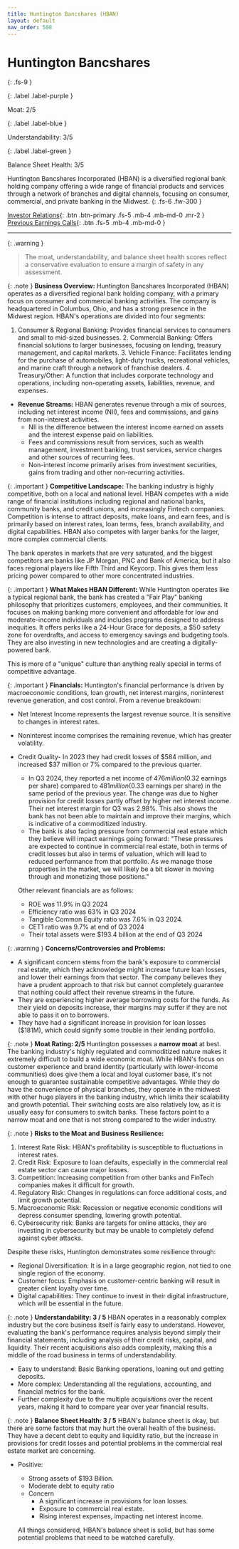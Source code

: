 ```yaml
---
title: Huntington Bancshares (HBAN)
layout: default
nav_order: 508
---
```


# Huntington Bancshares
{: .fs-9 }

{: .label .label-purple }

Moat: 2/5

{: .label .label-blue }

Understandability: 3/5

{: .label .label-green }

Balance Sheet Health: 3/5

Huntington Bancshares Incorporated (HBAN) is a diversified regional bank holding company offering a wide range of financial products and services through a network of branches and digital channels, focusing on consumer, commercial, and private banking in the Midwest.
{: .fs-6 .fw-300 }

[Investor Relations](https://www.google.com/search?q=HBAN+investor+relations){: .btn .btn-primary .fs-5 .mb-4 .mb-md-0 .mr-2 }
[Previous Earnings Calls](https://discountingcashflows.com/company/HBAN/transcripts/){: .btn .fs-5 .mb-4 .mb-md-0 }

---

{: .warning }
>The moat, understandability, and balance sheet health scores reflect a conservative evaluation to ensure a margin of safety in any assessment.



{: .note }
**Business Overview:**
Huntington Bancshares Incorporated (HBAN) operates as a diversified regional bank holding company, with a primary focus on consumer and commercial banking activities. The company is headquartered in Columbus, Ohio, and has a strong presence in the Midwest region. HBAN's operations are divided into four segments:
   1. Consumer & Regional Banking: Provides financial services to consumers and small to mid-sized businesses.
    2. Commercial Banking: Offers financial solutions to larger businesses, focusing on lending, treasury management, and capital markets.
    3. Vehicle Finance: Facilitates lending for the purchase of automobiles, light-duty trucks, recreational vehicles, and marine craft through a network of franchise dealers.
    4. Treasury/Other: A function that includes corporate technology and operations, including non-operating assets, liabilities, revenue, and expenses.
    
  * **Revenue Streams:**
    HBAN generates revenue through a mix of sources, including net interest income (NII), fees and commissions, and gains from non-interest activities. 
      *  NII is the difference between the interest income earned on assets and the interest expense paid on liabilities.
      *  Fees and commissions result from services, such as wealth management, investment banking, trust services, service charges and other sources of recurring fees.
      *  Non-interest income primarily arises from investment securities, gains from trading and other non-recurring activities.

{: .important }
**Competitive Landscape:**
  The banking industry is highly competitive, both on a local and national level. HBAN competes with a wide range of financial institutions including regional and national banks, community banks, and credit unions, and increasingly Fintech companies. Competition is intense to attract deposits, make loans, and earn fees, and is primarily based on interest rates, loan terms, fees, branch availability, and digital capabilities. HBAN also competes with larger banks for the larger, more complex commercial clients.

  The bank operates in markets that are very saturated, and the biggest competitors are banks like JP Morgan, PNC and Bank of America, but it also faces regional players like Fifth Third and Keycorp. This gives them less pricing power compared to other more concentrated industries.

{: .important }
**What Makes HBAN Different:**
  While Huntington operates like a typical regional bank, the bank has created a "Fair Play" banking philosophy that prioritizes customers, employees, and their communities. It focuses on making banking more convenient and affordable for low and moderate-income individuals and includes programs designed to address inequities. It offers perks like a 24-Hour Grace for deposits, a $50 safety zone for overdrafts, and access to emergency savings and budgeting tools. They are also investing in new technologies and are creating a digitally-powered bank.
 
   This is more of a "unique" culture than anything really special in terms of competitive advantage.

{: .important }
**Financials:**
  Huntington's financial performance is driven by macroeconomic conditions, loan growth, net interest margins, noninterest revenue generation, and cost control. From a revenue breakdown:
  * Net Interest Income represents the largest revenue source. It is sensitive to changes in interest rates.
 * Noninterest income comprises the remaining revenue, which has greater volatility.
* Credit Quality- In 2023 they had credit losses of $584 million, and increased $37 million or 7% compared to the previous quarter.

  *  In Q3 2024, they reported a net income of $476 million ($0.32 earnings per share) compared to $481 million ($0.33 earnings per share) in the same period of the previous year. The change was due to higher provision for credit losses partly offset by higher net interest income. Their net interest margin for Q3 was 2.98%. This also shows the bank has not been able to maintain and improve their margins, which is indicative of a commoditized industry.
  *  The bank is also facing pressure from commercial real estate which they believe will impact earnings going forward: "These pressures are expected to continue in commercial real estate, both in terms of credit losses but also in terms of valuation, which will lead to reduced performance from that portfolio. As we manage those properties in the market, we will likely be a bit slower in moving through and monetizing those positions."

   Other relevant financials are as follows:
    * ROE was 11.9% in Q3 2024
    * Efficiency ratio was 63% in Q3 2024
    * Tangible Common Equity ratio was 7.6% in Q3 2024.
    * CET1 ratio was 9.7% at end of Q3 2024
    * Their total assets were $193.4 billion at the end of Q3 2024
  

{: .warning }
**Concerns/Controversies and Problems:**
  *  A significant concern stems from the bank's exposure to commercial real estate, which they acknowledge might increase future loan losses, and lower their earnings from that sector. The company believes they have a prudent approach to that risk but cannot completely guarantee that nothing could affect their revenue streams in the future.
* They are experiencing higher average borrowing costs for the funds. As their yield on deposits increase, their margins may suffer if they are not able to pass it on to borrowers.
*  They have had a significant increase in provision for loan losses ($181M), which could signify some trouble in their lending portfolio.

{: .note }
**Moat Rating: 2/5**
   Huntington possesses a **narrow moat** at best. The banking industry's highly regulated and commoditized nature makes it extremely difficult to build a wide economic moat. While HBAN's focus on customer experience and brand identity (particularly with lower-income communities) does give them a local and loyal customer base, it's not enough to guarantee sustainable competitive advantages. While they do have the convenience of physical branches, they operate in the midwest with other huge players in the banking industry, which limits their scalability and growth potential. Their switching costs are also relatively low, as it is usually easy for consumers to switch banks. These factors point to a narrow moat and one that is not strong compared to the wider industry.

{: .note }
**Risks to the Moat and Business Resilience:**
1. Interest Rate Risk: HBAN's profitability is susceptible to fluctuations in interest rates.
2. Credit Risk: Exposure to loan defaults, especially in the commercial real estate sector can cause major losses.
3. Competition: Increasing competition from other banks and FinTech companies makes it difficult for growth.
4. Regulatory Risk: Changes in regulations can force additional costs, and limit growth potential.
5. Macroeconomic Risk: Recession or negative economic conditions will depress consumer spending, lowering growth potential.
6. Cybersecurity risk: Banks are targets for online attacks, they are investing in cybersecurity but may be unable to completely defend against cyber attacks.

  Despite these risks, Huntington demonstrates some resilience through:
  * Regional Diversification: It is in a large geographic region, not tied to one single region of the economy.
  * Customer focus: Emphasis on customer-centric banking will result in greater client loyalty over time.
  * Digital capabilities: They continue to invest in their digital infrastructure, which will be essential in the future.

{: .note }
**Understandability: 3 / 5**
  HBAN operates in a reasonably complex industry but the core business itself is fairly easy to understand. However, evaluating the bank's performance requires analysis beyond simply their financial statements, including analysis of their credit risks, capital, and liquidity. Their recent acquisitions also adds complexity, making this a middle of the road business in terms of understandability.
  * Easy to understand: Basic Banking operations, loaning out and getting deposits.
  *  More complex: Understanding all the regulations, accounting, and financial metrics for the bank.
  * Further complexity due to the multiple acquisitions over the recent years, making it hard to compare year over year financial results.

{: .note }
**Balance Sheet Health: 3 / 5**
  HBAN's balance sheet is okay, but there are some factors that may hurt the overall health of the business. They have a decent debt to equity and liquidity ratio, but the increase in provisions for credit losses and potential problems in the commercial real estate market are concerning.
  * Positive:
       * Strong assets of $193 Billion.
       * Moderate debt to equity ratio
    * Concern
       * A significant increase in provisions for loan losses.
        * Exposure to commercial real estate.
       * Rising interest expenses, impacting net interest income.

     All things considered, HBAN's balance sheet is solid, but has some potential problems that need to be watched carefully.